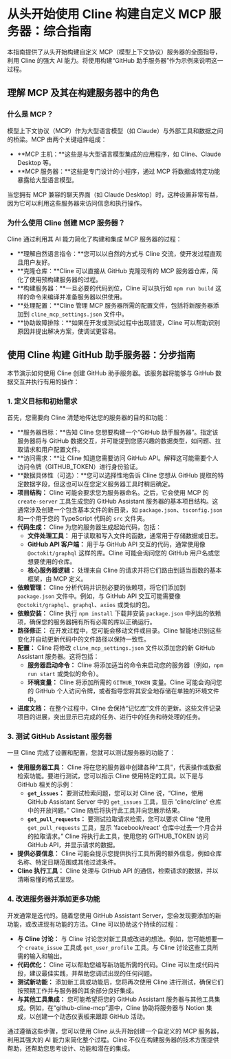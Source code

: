 # 从头开始使用 Cline 构建自定义 MCP 服务器：综合指南

本指南提供了从头开始构建自定义 MCP（模型上下文协议）服务器的全面指导，利用 Cline 的强大 AI 能力。将使用构建“GitHub 助手服务器”作为示例来说明这一过程。

## 理解 MCP 及其在构建服务器中的角色

### 什么是 MCP？

模型上下文协议（MCP）作为大型语言模型（如 Claude）与外部工具和数据之间的桥梁。MCP 由两个关键组件组成：

-   **MCP 主机：**这些是与大型语言模型集成的应用程序，如 Cline、Claude Desktop 等。
-   **MCP 服务器：**这些是专门设计的小程序，通过 MCP 将数据或特定功能暴露给大型语言模型。

当您拥有 MCP 兼容的聊天界面（如 Claude Desktop）时，这种设置非常有益，因为它可以利用这些服务器来访问信息和执行操作。

### 为什么使用 Cline 创建 MCP 服务器？

Cline 通过利用其 AI 能力简化了构建和集成 MCP 服务器的过程：

-   **理解自然语言指令：**您可以以自然的方式与 Cline 交流，使开发过程直观且用户友好。
-   **克隆仓库：**Cline 可以直接从 GitHub 克隆现有的 MCP 服务器仓库，简化了使用预构建服务器的过程。
-   **构建服务器：**一旦必要的代码到位，Cline 可以执行如 `npm run build` 这样的命令来编译并准备服务器以供使用。
-   **处理配置：**Cline 管理 MCP 服务器所需的配置文件，包括将新服务器添加到 `cline_mcp_settings.json` 文件中。
-   **协助故障排除：**如果在开发或测试过程中出现错误，Cline 可以帮助识别原因并提出解决方案，使调试更容易。

## 使用 Cline 构建 GitHub 助手服务器：分步指南

本节演示如何使用 Cline 创建 GitHub 助手服务器。该服务器将能够与 GitHub 数据交互并执行有用的操作：

### 1. 定义目标和初始需求

首先，您需要向 Cline 清楚地传达您的服务器的目的和功能：

-   **服务器目标：**告知 Cline 您想要构建一个“GitHub 助手服务器”。指定该服务器将与 GitHub 数据交互，并可能提到您感兴趣的数据类型，如问题、拉取请求和用户配置文件。
-   **访问需求：**让 Cline 知道您需要访问 GitHub API。解释这可能需要个人访问令牌（GITHUB_TOKEN）进行身份验证。
-   **数据具体性（可选）：**您可以选择性地告诉 Cline 您想从 GitHub 提取的特定数据字段，但这也可以在您定义服务器工具时稍后确定。
-   **项目结构：** Cline 可能会要求您为服务器命名。之后，它会使用 MCP 的 `create-server` 工具生成您的 GitHub Assistant 服务器的基本项目结构。这通常涉及创建一个包含基本文件的新目录，如 `package.json`、`tsconfig.json` 和一个用于您的 TypeScript 代码的 `src` 文件夹。
-   **代码生成：** Cline 为您的服务器生成起始代码，包括：
    -   **文件处理工具：** 用于读取和写入文件的函数，通常用于存储数据或日志。
    -   **GitHub API 客户端：** 用于与 GitHub API 交互的代码，通常使用像 `@octokit/graphql` 这样的库。Cline 可能会询问您的 GitHub 用户名或您想要使用的仓库。
    -   **核心服务器逻辑：** 处理来自 Cline 的请求并将它们路由到适当函数的基本框架，由 MCP 定义。
-   **依赖管理：** Cline 分析代码并识别必要的依赖项，将它们添加到 `package.json` 文件中。例如，与 GitHub API 交互可能需要像 `@octokit/graphql`、`graphql`、`axios` 或类似的包。
-   **依赖安装：** Cline 执行 `npm install` 下载并安装 `package.json` 中列出的依赖项，确保您的服务器拥有所有必需的库以正确运行。
-   **路径修正：** 在开发过程中，您可能会移动文件或目录。Cline 智能地识别这些变化并自动更新代码中的文件路径以保持一致性。
-   **配置：** Cline 将修改 `cline_mcp_settings.json` 文件以添加您的新 GitHub Assistant 服务器。这将包括：
    -   **服务器启动命令：** Cline 将添加适当的命令来启动您的服务器（例如，`npm run start` 或类似的命令）。
    -   **环境变量：** Cline 将添加所需的 `GITHUB_TOKEN` 变量。Cline 可能会询问您的 GitHub 个人访问令牌，或者指导您将其安全地存储在单独的环境文件中。
-   **进度文档：** 在整个过程中，Cline 会保持“记忆库”文件的更新。这些文件记录项目的进展，突出显示已完成的任务、进行中的任务和待处理的任务。

### 3. 测试 GitHub Assistant 服务器

一旦 Cline 完成了设置和配置，您就可以测试服务器的功能了：
- **使用服务器工具：** Cline 将在您的服务器中创建各种“工具”，代表操作或数据检索功能。要进行测试，您可以指示 Cline 使用特定的工具。以下是与 GitHub 相关的示例：
    - **`get_issues`：** 要测试检索问题，您可以对 Cline 说，“Cline，使用 GitHub Assistant Server 中的 `get_issues` 工具，显示 'cline/cline' 仓库中的开放问题。” Cline 随后将执行此工具并向您展示结果。
    - **`get_pull_requests`：** 要测试拉取请求检索，您可以要求 Cline “使用 `get_pull_requests` 工具，显示 'facebook/react' 仓库中过去一个月合并的拉取请求。” Cline 将执行此工具，使用您的 GITHUB_TOKEN 访问 GitHub API，并显示请求的数据。
- **提供必要信息：** Cline 可能会提示您提供执行工具所需的额外信息，例如仓库名称、特定日期范围或其他过滤条件。
- **Cline 执行工具：** Cline 处理与 GitHub API 的通信，检索请求的数据，并以清晰易懂的格式呈现。

### 4. 改进服务器并添加更多功能

开发通常是迭代的。随着您使用 GitHub Assistant Server，您会发现要添加的新功能，或改进现有功能的方法。Cline 可以协助这个持续的过程：

- **与 Cline 讨论：** 与 Cline 讨论您对新工具或改进的想法。例如，您可能想要一个 `create_issue` 工具或 `get_user_profile` 工具。与 Cline 讨论这些工具所需的输入和输出。
- **代码优化：** Cline 可以帮助您编写新功能所需的代码。Cline 可以生成代码片段，建议最佳实践，并帮助您调试出现的任何问题。
- **测试新功能：** 添加新工具或功能后，您将再次使用 Cline 进行测试，确保它们按预期工作并与服务器的其余部分良好集成。
- **与其他工具集成：** 您可能希望将您的 GitHub Assistant 服务器与其他工具集成。例如，在“github-cline-mcp”源中，Cline 协助将服务器与 Notion 集成，以创建一个动态仪表板来跟踪 GitHub 活动。

通过遵循这些步骤，您可以使用 Cline 从头开始创建一个自定义的 MCP 服务器，利用其强大的 AI 能力来简化整个过程。Cline 不仅在构建服务器的技术方面提供帮助，还帮助您思考设计、功能和潜在的集成。
